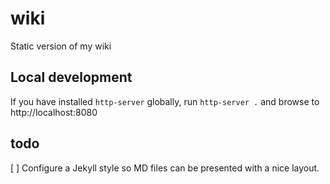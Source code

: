 # wiki
Static version of my wiki

## Local development
If you have installed `http-server` globally, run `http-server .` and browse to http://localhost:8080

## todo
[ ] Configure a Jekyll style so MD files can be presented with a nice layout.
